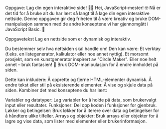 Oppgave: Lag din egen interaktive side! 🎨✨
Hei, JavaScript-mester! 🤓 Nå er det tid for å bruke alt du har lært så langt til å lage din egen interaktive nettside. Denne oppgaven gir deg friheten til å være kreativ og bruke DOM-manipulasjon sammen med de andre konseptene vi har gjennomgått i JavaScript Basic. 🎉

Oppgavetekst
Lag en nettside som er dynamisk og interaktiv.

Du bestemmer selv hva nettsiden skal handle om! Den kan være:
Et verktøy (f.eks. en listegenerator, kalkulator eller noe annet nyttig).
Et morsomt prosjekt, som en kunstgenerator inspirert av "Circle Maker".
Eller noe helt annet – bruk fantasien! 🌟
Bruk DOM-manipulasjon for å endre innholdet på siden.

Dette kan inkludere:
Å opprette og fjerne HTML-elementer dynamisk.
Å endre tekst eller stil på eksisterende elementer.
Å vise og skjule data på siden.
Kombiner det med konseptene du har lært:

Variabler og datatyper: Lag variabler for å holde på data, som brukervalgt input eller resultater.
Funksjoner: Del opp koden i funksjoner for gjenbruk.
Løkker og betingelser: Bruk løkker for å iterere over data og betingelser for å håndtere ulike tilfeller.
Arrays og objekter: Bruk arrays eller objekter for å lagre og vise data, som lister med elementer eller brukerinformasjon.
